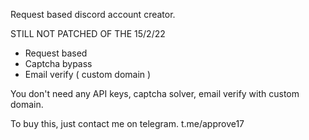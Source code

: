 Request based discord account creator.

STILL NOT PATCHED OF THE 15/2/22

- Request based
- Captcha bypass
- Email verify ( custom domain )

You don't need any API keys, captcha solver, email verify with custom domain.

To buy this, just contact me on telegram. t.me/approve17
